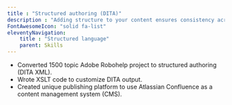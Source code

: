```yaml
---
title : "Structured authoring (DITA)"
description : "Adding structure to your content ensures consistency across every piece, makes it easier to manipulate programmatically, and improves SEO for your readers."
FontAwesomeIcon: "solid fa-list"
eleventyNavigation:
    title : "Structured language"
    parent: Skills
---
```


- Converted 1500 topic Adobe Robohelp project to structured authoring (DITA XML).
- Wrote XSLT code to customize DITA output.
- Created unique publishing platform to use Atlassian Confluence as a content management system (CMS).
